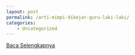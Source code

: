 ```yaml
---
layout: post
permalink: /arti-mimpi-dikejar-guru-laki-laki/
categories:
    - Uncategorized
---
```


[Baca Selengkapnya](/01)